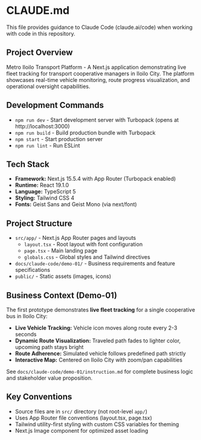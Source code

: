 # CLAUDE.md

This file provides guidance to Claude Code (claude.ai/code) when working with code in this repository.

## Project Overview

Metro Iloilo Transport Platform - A Next.js application demonstrating live fleet tracking for transport cooperative managers in Iloilo City. The platform showcases real-time vehicle monitoring, route progress visualization, and operational oversight capabilities.

## Development Commands

- `npm run dev` - Start development server with Turbopack (opens at http://localhost:3000)
- `npm run build` - Build production bundle with Turbopack
- `npm start` - Start production server
- `npm run lint` - Run ESLint

## Tech Stack

- **Framework:** Next.js 15.5.4 with App Router (Turbopack enabled)
- **Runtime:** React 19.1.0
- **Language:** TypeScript 5
- **Styling:** Tailwind CSS 4
- **Fonts:** Geist Sans and Geist Mono (via next/font)

## Project Structure

- `src/app/` - Next.js App Router pages and layouts
  - `layout.tsx` - Root layout with font configuration
  - `page.tsx` - Main landing page
  - `globals.css` - Global styles and Tailwind directives
- `docs/claude-code/demo-01/` - Business requirements and feature specifications
- `public/` - Static assets (images, icons)

## Business Context (Demo-01)

The first prototype demonstrates **live fleet tracking** for a single cooperative bus in Iloilo City:

- **Live Vehicle Tracking:** Vehicle icon moves along route every 2-3 seconds
- **Dynamic Route Visualization:** Traveled path fades to lighter color, upcoming path stays bright
- **Route Adherence:** Simulated vehicle follows predefined path strictly
- **Interactive Map:** Centered on Iloilo City with zoom/pan capabilities

See `docs/claude-code/demo-01/instruction.md` for complete business logic and stakeholder value proposition.

## Key Conventions

- Source files are in `src/` directory (not root-level `app/`)
- Uses App Router file conventions (layout.tsx, page.tsx)
- Tailwind utility-first styling with custom CSS variables for theming
- Next.js Image component for optimized asset loading

